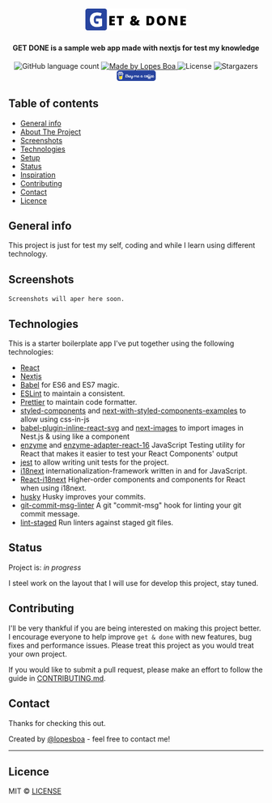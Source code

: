 <h1 align="center">
  <img src=".github/logo.png" alt="Get & Done" width="200px" />
</h1>

<h4 align="center">
  GET DONE is a sample web app made with nextjs for test my knowledge
</h4>

<p align="center">
  <img alt="GitHub language count" src="https://img.shields.io/github/languages/count/lopesboa/getdone?color=%2327449F">

  <a href="https://github.com/lopesboa">
    <img alt="Made by Lopes Boa" src="https://img.shields.io/badge/made%20by-Lopes Boa-%2327449F">
  </a>

  <img alt="License" src="https://img.shields.io/badge/license-MIT-%2327449F">

  <img alt="Stargazers" src="https://img.shields.io/github/stars/lopesboa/getdone?style=social">

  <a href="https://www.buymeacoffee.com/lopesboa" target="_blank">
  <img alt="Buy Me A Coffee" src=".github/buy-me-a-coffee.png"></a>
</p>

## Table of contents
* [General info](#general-info)
* [About The Project](#about-the-project)
* [Screenshots](#screenshots)
* [Technologies](#technologies)
* [Setup](#setup)
* [Status](#status)
* [Inspiration](#inspiration)
* [Contributing](#contributing)
* [Contact](#contact)
* [Licence](#licence)

## General info
This project is just for test my self, coding and while I learn using different technology.

## Screenshots

```
Screenshots will aper here soon.
```
## Technologies
This is a starter boilerplate app I've put together using the following technologies:
* [React](https://github.com/facebook/react)
* [Nextjs](https://nextjs.org/)
* [Babel](http://babeljs.io) for ES6 and ES7 magic.
* [ESLint](http://eslint.org) to maintain a consistent.
* [Prettier](https://prettier.io/) to maintain code formatter.
* [styled-components](https://styled-components.com/) and [next-with-styled-components-examples](https://github.com/vercel/next.js/tree/master/examples/with-styled-components)  to allow using css-in-js
* [babel-plugin-inline-react-svg](https://github.com/airbnb/babel-plugin-inline-react-svg) and [next-images](https://www.npmjs.com/package/next-images) to import images in Nest.js & using like a component
* [enzyme](https://github.com/enzymejs/enzyme) and [enzyme-adapter-react-16](https://www.npmjs.com/package/enzyme-adapter-react-16) JavaScript Testing utility for React that makes it easier to test your React Components' output
* [jest](https://jestjs.io) to allow writing unit tests for the project.
* [i18next](https://www.i18next.com/) internationalization-framework written in and for JavaScript.
* [React-i18next](https://github.com/i18next/react-i18next) Higher-order components and components for React when using i18next.
* [husky](https://github.com/typicode/husky) Husky improves your commits.
* [git-commit-msg-linter](https://www.npmjs.com/package/git-commit-msg-linter) A git "commit-msg" hook for linting your git commit message.
* [lint-staged](https://github.com/okonet/lint-staged) Run linters against staged git files.

## Status
Project is: _in progress_
 <!-- _finished_, _no longer continue_  -->
I steel work on the layout that I will use for develop this project, stay tuned.

## Contributing
I'll be very thankful if you are being interested on making this project better. I encourage everyone to help improve `get & done` with new features, bug fixes and performance issues. Please treat this project as you would treat your own project.

If you would like to submit a pull request, please make an effort to follow the guide in [CONTRIBUTING.md](CONTRIBUTING.md).


## Contact

Thanks for checking this out.

Created by [@lopesboa](https://www.linkedin.com/in/lopesboa) - feel free to contact me!


---
## Licence
MIT © [LICENSE](LICENSE.md)
